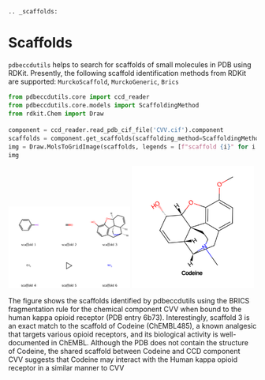 ```{eval-rst}
.. _scaffolds:
```
# Scaffolds

`pdbeccdutils` helps to search for scaffolds of small molecules in PDB using RDKit. Presently, the following scaffold identification methods from RDKit are supported: `MurckoScaffold`, `MurckoGeneric`, `Brics`

```python
from pdbeccdutils.core import ccd_reader
from pdbeccdutils.core.models import ScaffoldingMethod
from rdkit.Chem import Draw

component = ccd_reader.read_pdb_cif_file('CVV.cif').component
scaffolds = component.get_scaffolds(scaffolding_method=ScaffoldingMethod.Brics)
img = Draw.MolsToGridImage(scaffolds, legends = [f"scaffold {i}" for i in range(1, len(scaffolds)+1)])
img
```
<p float="left">
    <img src="../_static/scaffold_example.svg" width="49%" />
    <img src="../_static/codeine.svg" width="49%" />
</p>

The figure shows the scaffolds identified by pdbeccdutils using the BRICS fragmentation rule for the chemical component CVV when bound to the human kappa opioid receptor (PDB entry 6b73). Interestingly, scaffold 3 is an exact match to the scaffold of Codeine (ChEMBL485), a known analgesic that targets various opioid receptors, and its biological activity is well-documented in ChEMBL. Although the PDB does not contain the structure of Codeine, the shared scaffold between Codeine and CCD component CVV suggests that Codeine may interact with the Human kappa opioid receptor in a similar manner to CVV
